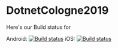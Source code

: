 # DotnetCologne2019

Here's our Build status for

Android: [![Build status](https://build.appcenter.ms/v0.1/apps/54c7d76b-dd3a-4bb7-815c-e52916aadb14/branches/master/badge)](https://appcenter.ms)
iOS:     [![Build status](https://build.appcenter.ms/v0.1/apps/f7939a68-e8ad-4764-a40d-cf7829a661d9/branches/master/badge)](https://appcenter.ms)
